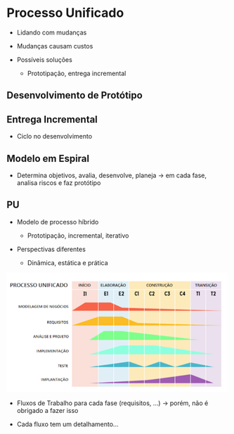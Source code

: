 # Processo Unificado

- Lidando com mudanças

- Mudanças causam custos

- Possíveis soluções
  - Prototipação, entrega incremental

## Desenvolvimento de Protótipo

## Entrega Incremental
- Ciclo no desenvolvimento

## Modelo em Espiral
- Determina objetivos, avalia, desenvolve, planeja -> em cada fase, analisa riscos e faz protótipo

## PU

- Modelo de processo híbrido
  - Prototipação, incremental, iterativo

- Perspectivas diferentes
  - Dinâmica, estática e prática

![Processo unificado](./img/pu.png)

- Fluxos de Trabalho para cada fase (requisitos, ...) -> porém, não é obrigado a fazer isso

- Cada fluxo tem um detalhamento...

